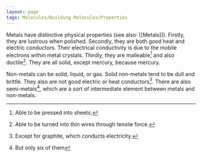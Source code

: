 ```yaml
---
layout: page
tags: Molecules/Building Molecules/Properties
---
```


Metals have distinctive physical properties (see also: [[Metals]]). Firstly, they are lustrous when polished. Secondly, they are both good heat and electric conductors. Their electrical conductivity is due to the mobile electrons within metal crystals. Thirdly, they are malleable[^1] and also ductile[^2]. They are all solid, except mercury, because mercury.

Non-metals can be solid, liquid, or gas. Solid non-metals tend to be dull and brittle. They also are not good electric or heat conductors[^3]. There are also semi-metals[^4], which are a sort of intermediate element between metals and non-metals.

[^1]: Able to be pressed into sheets.
[^2]: Able to be turned into thin wires through tensile force.
[^3]: Except for graphite, which conducts electricity.
[^4]: But only six of them